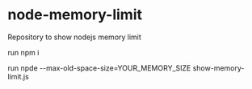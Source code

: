 # node-memory-limit
Repository to show nodejs memory limit


run npm i

run npde --max-old-space-size=YOUR_MEMORY_SIZE show-memory-limit.js
